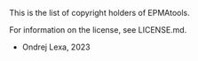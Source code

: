 This is the list of copyright holders of EPMAtools.

For information on the license, see LICENSE.md.


* Ondrej Lexa, 2023
